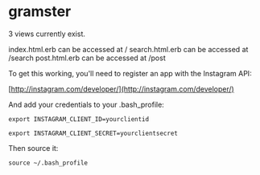# gramster

3 views currently exist.

index.html.erb can be accessed at /
search.html.erb can be accessed at /search
post.html.erb can be accessed at /post

To get this working, you'll need to register an app with the Instagram API:

[http://instagram.com/developer/](http://instagram.com/developer/)

And add your credentials to your .bash_profile:

`export INSTAGRAM_CLIENT_ID=yourclientid`

`export INSTAGRAM_CLIENT_SECRET=yourclientsecret`

Then source it:

`source ~/.bash_profile`